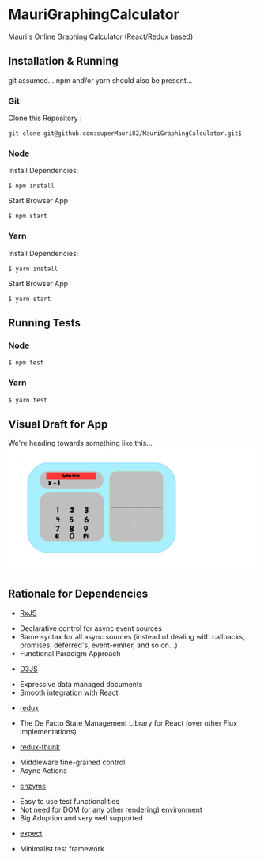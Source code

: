 # MauriGraphingCalculator
Mauri's Online Graphing Calculator (React/Redux based)

## Installation & Running
git assumed... 
npm and/or yarn should also be present...

### Git

Clone this Repository :

```
git clone git@github.com:superMauri82/MauriGraphingCalculator.git$ 
```

### Node 
Install Dependencies:

```
$ npm install
```

Start Browser App

```
$ npm start
```

### Yarn 
Install Dependencies:

```
$ yarn install
```

Start Browser App

```
$ yarn start
```

## Running Tests
### Node
```
$ npm test
```
### Yarn
```
$ yarn test
```

## Visual Draft for App
We're heading towards something like this...
![draft.mauri.graphing.calculator.app](src/assets/sketch.png)


## Rationale for Dependencies

* [RxJS](https://rxjs-dev.firebaseapp.com/)
- Declarative control for async event sources 
- Same syntax for all async sources (instead of dealing with callbacks, promises, deferred's, event-emiter, and so on...) 
- Functional Paradigm Approach

* [D3JS](https://d3js.org)
- Expressive data managed documents
- Smooth integration with React

* [redux](https://github.com/reduxjs/react-re)
- The De Facto State Management Library for React (over other Flux implementations)

* [redux-thunk](https://github.com/reduxjs/redux-thunk)
- Middleware fine-grained control
- Async Actions 

* [enzyme](https://github.com/airbnb/enzyme)
- Easy to use test functionalities
- Not need for DOM (or any other rendering) environment
- Big Adoption and very well supported

* [expect](https://devhints.io/expectjs)
- Minimalist test framework
